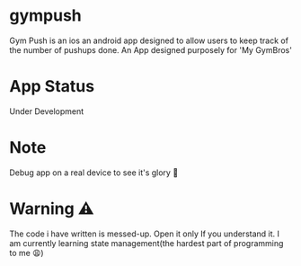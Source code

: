 # gympush

Gym Push is an ios an android app designed to allow users to keep track of the number of pushups done. An App designed purposely for 'My GymBros'

# App Status
Under Development

# Note 
Debug app on a real device to see it's glory 🥹 

# Warning ⚠️ 
The code i have written is messed-up. Open it only If you understand it.
I am currently learning state management(the hardest part of programming to me 😩)

